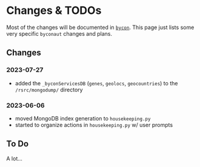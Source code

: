 # Changes & TODOs

Most of the changes will be documented in [`bycon`](https://bycon.progenetix.org).
This page just lists some very specific `byconaut` changes and plans.

## Changes

### 2023-07-27

* added the `_byconServicesDB` (`genes`, `geolocs`, `geocountries`) to the
  `/rsrc/mongodump/` directory


### 2023-06-06

* moved MongoDB index generation to `housekeeping.py`
* started to organize actions in `housekeeping.py` w/ user prompts

## To Do

A lot...